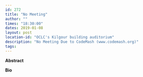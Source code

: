 ```yaml
---
id: 272
title: "No Meeting"
author: ""
times: "18:30:00"
dates: 2019-01-08
layout: post
location-id: "OCLC's Kilgour building auditorium"  
description: "No Meeting Due to CodeMash (www.codemash.org)"
tags: 
---
```

**Abstract**


**Bio**

